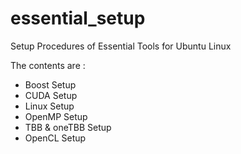 # essential_setup

Setup Procedures of Essential Tools for Ubuntu Linux

The contents are :

* Boost Setup
* CUDA Setup
* Linux Setup
* OpenMP Setup
* TBB & oneTBB Setup
* OpenCL Setup
